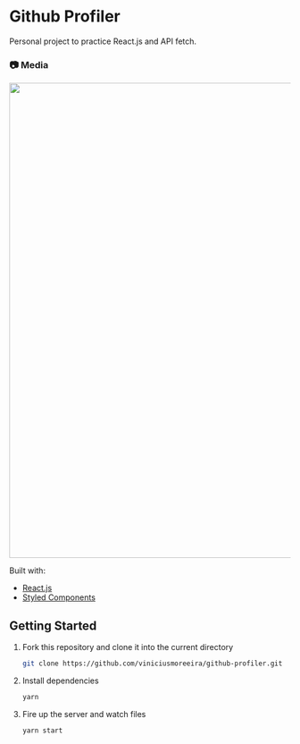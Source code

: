 # Github Profiler

Personal project to practice React.js and API fetch.

### :camera: Media
<p align="center">
<img src="https://i.imgur.com/JxQqKNP.png"" width="850px">
</p>

Built with:

- [React.js](https://pt-br.reactjs.org/)
- [Styled Components](https://www.styled-components.com/)

## Getting Started

1. Fork this repository and clone it into the current directory

   ```bash
   git clone https://github.com/viniciusmoreeira/github-profiler.git
   ```

2. Install dependencies

   ```bash
   yarn
   ```

3. Fire up the server and watch files

   ```bash
   yarn start
   ```